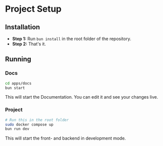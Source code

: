 # Project Setup

## Installation

- **Step 1:** Run `bun install` in the root folder of the repository.
- **Step 2:** That's it.

## Running

### Docs

```bash
cd apps/docs
bun start
```

This will start the Documentation. You can edit it and see your changes live.

### Project

```bash
# Run this in the root folder
sudo docker compose up
bun run dev
```

This will start the front- and backend in development mode.

